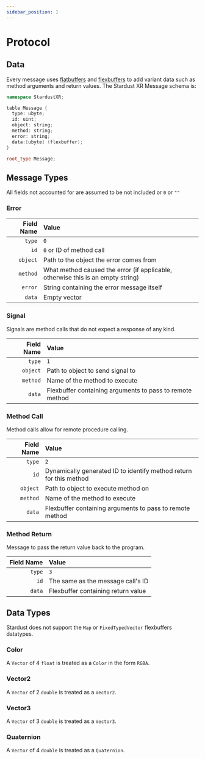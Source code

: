 ```yaml
---
sidebar_position: 1
---
```


# Protocol

## Data
Every message uses [flatbuffers](https://google.github.io/flatbuffers/) and [flexbuffers](https://google.github.io/flatbuffers/flexbuffers.html) to add variant data such as method arguments and return values. The Stardust XR Message schema is:

```cpp
namespace StardustXR;

table Message {
  type: ubyte;
  id: uint;
  object: string;
  method: string;
  error: string;
  data:[ubyte] (flexbuffer);
}

root_type Message;
```

## Message Types
All fields not accounted for are assumed to be not included or `0` or `""`

### Error

| Field Name | Value |
|-:|:-|
| `type` | `0` |
| `id` | `0` or ID of method call |
| `object` | Path to the object the error comes from |
| `method` | What method caused the error (if applicable, otherwise this is an empty string) |
| `error` | String containing the error message itself |
| `data` | Empty vector |

### Signal
Signals are method calls that do not expect a response of any kind.

| Field Name | Value |
|-:|:-|
| `type` | `1` |
| `object` | Path to object to send signal to |
| `method` | Name of the method to execute |
| `data` | Flexbuffer containing arguments to pass to remote method |

### Method Call
Method calls allow for remote procedure calling.

| Field Name | Value |
|-:|:-|
| `type` | `2` |
| `id` | Dynamically generated ID to identify method return for this method |
| `object` | Path to object to execute method on |
| `method` | Name of the method to execute |
| `data` | Flexbuffer containing arguments to pass to remote method |

### Method Return
Message to pass the return value back to the program.

| Field Name | Value |
|-:|:-|
| `type` | `3` |
| `id` | The same as the message call's ID |
| `data` | Flexbuffer containing return value |

## Data Types
Stardust does not support the `Map` or `FixedTypedVector` flexbuffers datatypes.
### Color
A `Vector` of 4 `float` is treated as a `Color` in the form `RGBA`.
### Vector2
A `Vector` of 2 `double` is treated as a `Vector2`.
### Vector3
A `Vector` of 3 `double` is treated as a `Vector3`.
### Quaternion
A `Vector` of 4 `double` is treated as a `Quaternion`.
